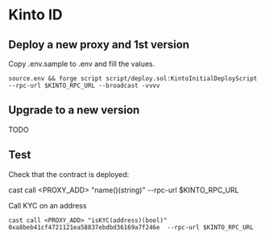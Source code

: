 # Kinto ID

## Deploy a new proxy and 1st version

Copy .env.sample to .env and fill the values.

```
source.env && forge script script/deploy.sol:KintoInitialDeployScript --rpc-url $KINTO_RPC_URL --broadcast -vvvv
```

## Upgrade to a new version

TODO

## Test

Check that the contract is deployed:

cast call <PROXY_ADD> "name()(string)" --rpc-url $KINTO_RPC_URL

Call KYC on an address

```
cast call <PROXY_ADD> "isKYC(address)(bool)" 0xa8beb41cf4721121ea58837ebdbd36169a7f246e  --rpc-url $KINTO_RPC_URL
```
